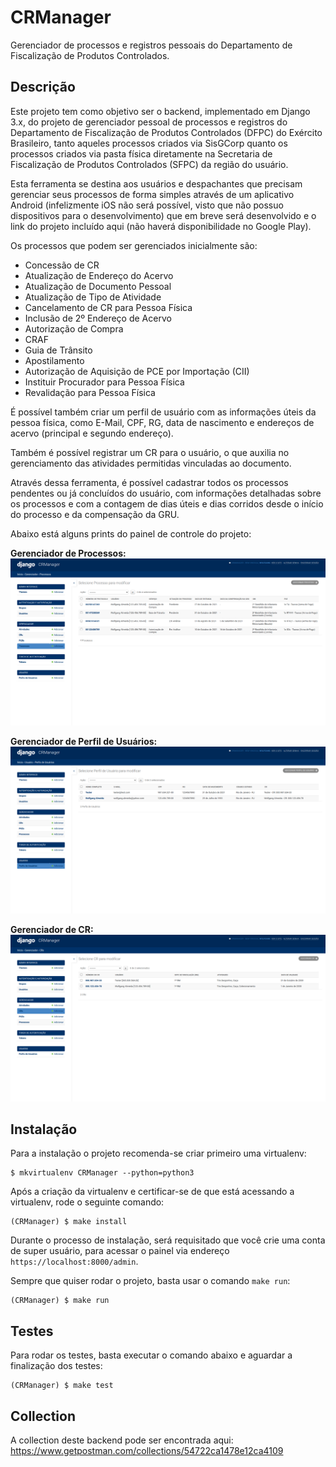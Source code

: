 # CRManager
Gerenciador de processos e registros pessoais do Departamento de Fiscalização de Produtos Controlados.

## Descrição
Este projeto tem como objetivo ser o backend, implementado em Django 3.x, do projeto de gerenciador pessoal de processos e registros do Departamento de Fiscalização de Produtos Controlados (DFPC) do Exército Brasileiro, tanto aqueles processos criados via SisGCorp quanto os processos criados via pasta física diretamente na Secretaria de Fiscalização de Produtos Controlados (SFPC) da região do usuário.

Esta ferramenta se destina aos usuários e despachantes que precisam gerenciar seus processos de forma simples através de um aplicativo Android (infelizmente iOS não será possível, visto que não possuo dispositivos para o desenvolvimento) que em breve será desenvolvido e o link do projeto incluído aqui (não haverá disponibilidade no Google Play).

Os processos que podem ser gerenciados inicialmente são:
- Concessão de CR
- Atualização de Endereço do Acervo
- Atualização de Documento Pessoal
- Atualização de Tipo de Atividade
- Cancelamento de CR para Pessoa Física
- Inclusão de 2º Endereço de Acervo
- Autorização de Compra
- CRAF
- Guia de Trânsito
- Apostilamento
- Autorização de Aquisição de PCE por Importação (CII)
- Instituir Procurador para Pessoa Física
- Revalidação para Pessoa Física

É possível também criar um perfil de usuário com as informações úteis da pessoa física, como E-Mail, CPF, RG, data de nascimento e endereços de acervo (principal e segundo endereço).

Também é possível registrar um CR para o usuário, o que auxilia no gerenciamento das atividades permitidas vinculadas ao documento.

Através dessa ferramenta, é possível cadastrar todos os processos pendentes ou já concluídos do usuário, com informações detalhadas sobre os processos e com a contagem de dias úteis e dias corridos desde o início do processo e da compensação da GRU.

Abaixo está alguns prints do painel de controle do projeto:

**Gerenciador de Processos:**
<img src="https://github.com/Wolfterro/CRManager/raw/master/docs/screenshots/screnshot1.png" />

**Gerenciador de Perfil de Usuários:**
<img src="https://github.com/Wolfterro/CRManager/raw/master/docs/screenshots/screnshot2.png" />

**Gerenciador de CR:**
<img src="https://github.com/Wolfterro/CRManager/raw/master/docs/screenshots/screnshot3.png" />

## Instalação
Para a instalação o projeto recomenda-se criar primeiro uma virtualenv:
```shell
$ mkvirtualenv CRManager --python=python3
```

Após a criação da virtualenv e certificar-se de que está acessando a virtualenv, rode o seguinte comando:
```shell
(CRManager) $ make install
```

Durante o processo de instalação, será requisitado que você crie uma conta de super usuário, para acessar o painel via endereço ```https://localhost:8000/admin```. 


Sempre que quiser rodar o projeto, basta usar o comando ```make run```:
```shell
(CRManager) $ make run
```

## Testes
Para rodar os testes, basta executar o comando abaixo e aguardar a finalização dos testes:
```shell
(CRManager) $ make test
```

## Collection
A collection deste backend pode ser encontrada aqui: https://www.getpostman.com/collections/54722ca1478e12ca4109
